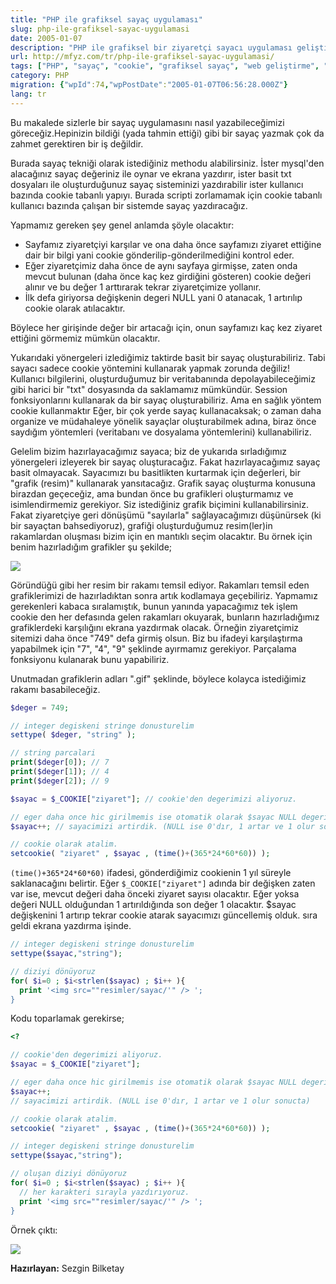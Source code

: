 ```yaml
---
title: "PHP ile grafiksel sayaç uygulaması"
slug: php-ile-grafiksel-sayac-uygulamasi
date: 2005-01-07
description: "PHP ile grafiksel bir ziyaretçi sayacı uygulaması geliştirmeyi öğrenin. Bu rehber, cookie kullanarak ziyaret sayısını takip etmeyi, sayacı artırmayı ve rakamları temsil eden görsellerle dinamik olarak göstermeyi adım adım açıklıyor."
url: http://mfyz.com/tr/php-ile-grafiksel-sayac-uygulamasi/
tags: ["PHP", "sayaç", "cookie", "grafiksel sayaç", "web geliştirme", "programlama", "ziyaretçi takibi"]
category: PHP
migration: {"wpId":74,"wpPostDate":"2005-01-07T06:56:28.000Z"}
lang: tr
---
```


Bu makalede sizlerle bir sayaç uygulamasını nasıl yazabileceğimizi göreceğiz.Hepinizin bildiği (yada tahmin ettiği) gibi bir sayaç yazmak çok da zahmet gerektiren bir iş değildir.

Burada sayaç tekniği olarak istediğiniz methodu alabilirsiniz. İster mysql'den alacağınız sayaç değeriniz ile oynar ve ekrana yazdırır, ister basit txt dosyaları ile oluşturduğunuz sayaç sisteminizi yazdırabilir ister kullanıcı bazında cookie tabanlı yapıyı. Burada scripti zorlamamak için cookie tabanlı kullanıcı bazında çalışan bir sistemde sayaç yazdıracağız.

Yapmamız gereken şey genel anlamda şöyle olacaktır:

*   Sayfamız ziyaretçiyi karşılar ve ona daha önce sayfamızı ziyaret ettiğine dair bir bilgi yani cookie gönderilip-gönderilmediğini kontrol eder.
*   Eğer ziyaretçimiz daha önce de aynı sayfaya girmişse, zaten onda mevcut bulunan (daha önce kaç kez girdiğini gösteren) cookie değeri alınır ve bu değer 1 arttırarak tekrar ziyaretçimize yollanır.
*   İlk defa giriyorsa değişkenin degeri NULL yani 0 atanacak, 1 artırılıp cookie olarak atılacaktır.

Böylece her girişinde değer bir artacağı için, onun sayfamızı kaç kez ziyaret ettiğini görmemiz mümkün olacaktır.

Yukarıdaki yönergeleri izlediğimiz taktirde basit bir sayaç oluşturabiliriz. Tabi sayacı sadece cookie yöntemini kullanarak yapmak zorunda değiliz! Kullanıcı bilgilerini, oluşturduğumuz bir veritabanında depolayabileceğimiz gibi harici bir "txt" dosyasında da saklamamız mümkündür. Session fonksiyonlarını kullanarak da bir sayaç oluşturabiliriz. Ama en sağlık yöntem cookie kullanmaktır Eğer, bir çok yerde sayaç kullanacaksak; o zaman daha organize ve müdahaleye yönelik sayaçlar oluşturabilmek adına, biraz önce saydığım yöntemleri (veritabanı ve dosyalama yöntemlerini) kullanabiliriz.

Gelelim bizim hazırlayacağımız sayaca; biz de yukarıda sırladığımız yönergeleri izleyerek bir sayaç oluşturacağız. Fakat hazırlayacağımız sayaç basit olmayacak. Sayacımızı bu basitlikten kurtarmak için değerleri, bir "grafik (resim)" kullanarak yansıtacağız. Grafik sayaç oluşturma konusuna birazdan geçeceğiz, ama bundan önce bu grafikleri oluşturmamız ve isimlendirmemiz gerekiyor. Siz istediğiniz grafik biçimini kullanabilirsiniz. Fakat ziyaretçiye geri dönüşümü "sayılarla" sağlayacağımızı düşünürsek (ki bir sayaçtan bahsediyoruz), grafiği oluşturduğumuz resim(ler)in rakamlardan oluşması bizim için en mantıklı seçim olacaktır. Bu örnek için benim hazırladığım grafikler şu şekilde;

![](/images/archive/tr/2005/01/Screen-Shot-2017-09-14-at-2.24.48-AM.png)

Göründüğü gibi her resim bir rakamı temsil ediyor. Rakamları temsil eden grafiklerimizi de hazırladıktan sonra artık kodlamaya geçebiliriz. Yapmamız gerekenleri kabaca sıralamıştık, bunun yanında yapacağımız tek işlem cookie den her defasında gelen rakamları okuyarak, bunların hazırladığımız grafiklerdeki karşılığını ekrana yazdırmak olacak. Örneğin ziyaretçimiz sitemizi daha önce "749" defa girmiş olsun. Biz bu ifadeyi karşılaştırma yapabilmek için "7", "4", "9" şeklinde ayırmamız gerekiyor. Parçalama fonksiyonu kulanarak bunu yapabiliriz.

Unutmadan grafiklerin adları "<rakam>.gif" şeklinde, böylece kolayca istediğimiz rakamı basabileceğiz.

```php
$deger = 749;

// integer degiskeni stringe donusturelim
settype( $deger, "string" );

// string parcalari
print($deger[0]); // 7
print($deger[1]); // 4
print($deger[2]); // 9

$sayac = $_COOKIE["ziyaret"]; // cookie'den degerimizi aliyoruz.

// eger daha once hic girilmemis ise otomatik olarak $sayac NULL degeri alacaktir.
$sayac++; // sayacimizi artirdik. (NULL ise 0'dır, 1 artar ve 1 olur sonucta)

// cookie olarak atalim.
setcookie( "ziyaret" , $sayac , (time()+(365*24*60*60)) );
```

`(time()+365*24*60*60)` ifadesi, gönderdiğimiz cookienin 1 yıl süreyle saklanacağını belirtir. Eğer `$_COOKIE["ziyaret"]` adında bir değişken zaten var ise, mevcut değeri daha önceki ziyaret sayısı olacaktır. Eğer yoksa değeri NULL olduğundan 1 artırıldığında son değer 1 olacaktır. $sayac değişkenini 1 artırıp tekrar cookie atarak sayacımızı güncellemiş olduk. sıra geldi ekrana yazdırma işinde.

```php
// integer degiskeni stringe donusturelim
settype($sayac,"string");

// diziyi dönüyoruz
for( $i=0 ; $i<strlen($sayac) ; $i++ ){
  print '<img src=""resimler/sayac/'" /> ';
}
```

Kodu toparlamak gerekirse;

```php
<?

// cookie'den degerimizi aliyoruz.
$sayac = $_COOKIE["ziyaret"];

// eger daha once hic girilmemis ise otomatik olarak $sayac NULL degeri alacaktir.
$sayac++;
// sayacimizi artirdik. (NULL ise 0'dır, 1 artar ve 1 olur sonucta)

// cookie olarak atalim.
setcookie( "ziyaret" , $sayac , (time()+(365*24*60*60)) );

// integer degiskeni stringe donusturelim
settype($sayac,"string");

// oluşan diziyi dönüyoruz
for( $i=0 ; $i<strlen($sayac) ; $i++ ){
  // her karakteri sırayla yazdırıyoruz.
  print '<img src=""resimler/sayac/'" /> ';
}
```

Örnek çıktı:

![](/images/archive/tr/2005/01/Screen-Shot-2017-09-14-at-2.24.59-AM.png)

**Hazırlayan:** Sezgin Bilketay
